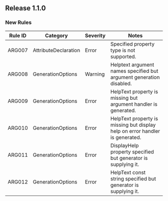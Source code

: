 ## Release 1.1.0

### New Rules

Rule ID | Category | Severity | Notes
--------|----------|----------|-------
ARG007 | AttributeDeclaration | Error | Specified property type is not supported.
ARG008 | GenerationOptions | Warning | Helptext argument names specified but argument generation disabled.
ARG009 | GenerationOptions | Error | HelpText property is missing but argument handler is generated.
ARG010 | GenerationOptions | Error | HelpText property is missing but display help on error handler is generated.
ARG011 | GenerationOptions | Error | DisplayHelp property specified but generator is supplying it.
ARG012 | GenerationOptions | Error | HelpText const string specified but generator is supplying it.